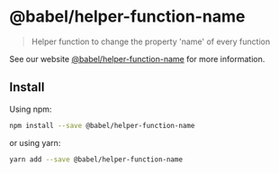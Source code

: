 # @babel/helper-function-name

> Helper function to change the property 'name' of every function

See our website [@babel/helper-function-name](https://new.babeljs.io/docs/en/next/babel-helper-function-name.html) for more information.

## Install

Using npm:

```sh
npm install --save @babel/helper-function-name
```

or using yarn:

```sh
yarn add --save @babel/helper-function-name
```

